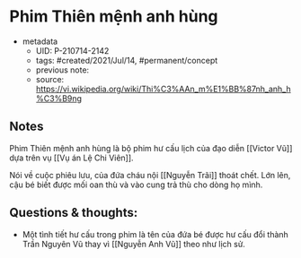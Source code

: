 # Phim Thiên mệnh anh hùng

- metadata
	- UID: P-210714-2142
	- tags: #created/2021/Jul/14, #permanent/concept 
	- previous note: 
	- source: https://vi.wikipedia.org/wiki/Thi%C3%AAn_m%E1%BB%87nh_anh_h%C3%B9ng

## Notes
Phim Thiên mệnh anh hùng là bộ phim hư cấu lịch của đạo diễn [[Victor Vũ]] dựa trên vụ [[Vụ án Lệ Chi Viên]].

Nói về cuộc phiêu lưu, của đứa cháu nội [[Nguyễn Trãi]] thoát chết. Lớn lên, cậu bé biết được mối oan thù và vào cung trả thù cho dòng họ mình.

## Questions & thoughts:
- Một tình tiết hư cấu trong phim là tên của đứa bé được hư cấu đổi thành Trần Nguyên Vũ thay vì [[Nguyễn Anh Vũ]] theo như lịch sử.

